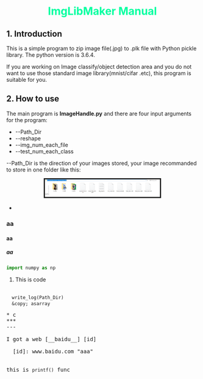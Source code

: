 # <font color=#00ffa0 face=""><center>ImgLibMaker Manual</center></font>


## 1. Introduction

This is a simple program to zip image file(.jpg) to .plk file with Python pickle library. The python version is 3.6.4.

If you are working on Image classify/object detection area and you do not want to use those standard image library(mnist/cifar .etc), this program is suitable for you.

## 2. How to use

The main program is **ImageHandle.py** and there are four input arguments for the program:
* --Path_Dir
* --reshape
* --img_num_each_file
* --test_num_each_class

--Path_Dir is the direction of your images stored, your image recommanded to store in one folder like this:

<center>
  <img src="https://github.com/lc2313445/Image_Store/blob/master/img.png" alt="Img Broken" border=3 width="60%" height="60%"/>
</center>


<ul class='background-message'>
  <li>  </li>
</ul>


### aa
#### aa
##### aa

```python
import numpy as np

```
1.  <p> This is code </p>
<pre><code>
  write_log(Path_Dir)
  &amp;copy; asarray
</code><pre>
* c
***
---

I got a web [__baidu__] [id]

  [id]: www.baidu.com "aaa"


this is <code>printf()</code> func
